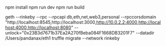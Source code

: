 npm install
npm run dev
npm run build

geth --rinkeby --rpc --rpcapi db,eth,net,web3,personal --rpccorsdomain "http://localhost:8545,http://localhost:3000,http://10.0.2.2:4000,http://localhost:4000,http://localhost:8080" --unlock="0x23B3d7671b37Ea2A270fBeba084F1668DB3201F7" --datadir /Users/pandanax/eth1
truffle migrate --network rinkeby
